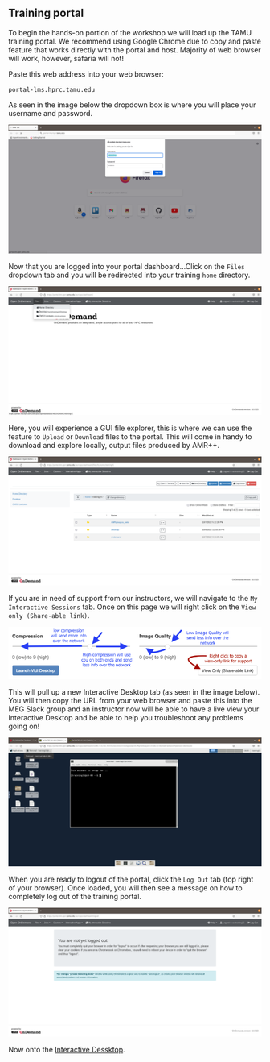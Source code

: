 ## Training portal

To begin the hands-on portion of the workshop we will load up the TAMU training portal. We recommend using Google Chrome due to copy and paste feature that works directly with the portal and host. Majority of web browser will work, however, safaria will not! 

Paste this web address into your web browser:

```
portal-lms.hprc.tamu.edu
```

As seen in the image below the dropdown box is where you will place your username and password.


![Portal login](../resources/portal-images/TAMUportal_login.png)


Now that you are logged into your portal dashboard...Click on the `Files` dropdown tab and you will be redirected into your training `home` directory.


![Portal dashboard](../resources/portal-images/TAMUportal_fileTab.png)


Here, you will experience a GUI file explorer, this is where we can use the feature to `Upload` or `Download` files to the portal. This will come in handy to download and explore locally, output files produced by AMR++.


![Portal files](../resources/portal-images/TAMUportal_dashHomeDir.png)


If you are in need of support from our instructors, we will navigate to the `My Interactive Sessions` tab. Once on this page we will right click on the `View only (Share-able link)`.


![Portal view only](../resources/portal-images/portal_viewOnly.png)


This will pull up a new Interactive Desktop tab (as seen in the image below). You will then copy the URL from your web browser and paste this into the MEG Slack group and an instructor now will be able to have a live view your Interactive Desktop and be able to help you troubleshoot any problems going on!


![Portal view only tab](../resources/portal-images/TAMUportal_viewOnlyLink.png)


When you are ready to logout of the portal, click the `Log Out` tab (top right of your browser). Once loaded, you will then see a message on how to completely log out of the training portal.


![Portal logout](../resources/portal-images/TAMUportal_logout.png)


Now onto the [Interactive Dessktop](./AMR++_on_TAMU_portal.md).
